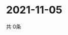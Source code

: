 # 2021-11-05
  共 0条

  <!-- BEGIN -->
  <!-- 最后更新时间Fri Nov 05 2021 08:04:58 GMT+0000 (Coordinated Universal Time) -->
  
  <!-- END -->
  
  